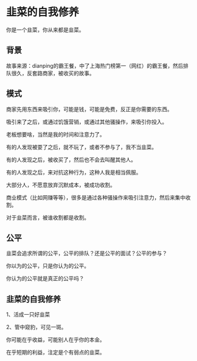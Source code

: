 # 韭菜的自我修养

你是一个韭菜，你从来都是韭菜。


## 背景


故事来源：dianping的霸王餐，中了上海热门榜第一（网红）的霸王餐，然后排队很久，反套路商家，被收买的故事。




## 模式


商家先用东西来吸引你，可能是钱，可能是免费，反正是你需要的东西。


吸引来了之后，或通过饥饿营销，或通过其他骚操作，来吸引你投入。


老板想要啥，当然是我的时间和注意力了。


有的人发现被耍了之后，就不玩了，或者不参与了，我不当韭菜。


有的人发现之后，被收买了，然后也不会去叫醒其他人。


有的人发现之后，来对抗这种行为，这种人我是相当佩服。


大部分人，不愿意放弃沉默成本，被成功收割。


商业模式（比如网赚等等），很多是通过各种骚操作来吸引注意力，然后来集中收割。


对于韭菜而言，被谁收割都是收割。


## 公平


韭菜会追求所谓的公平，公平的排队？还是公平的面试？公平的参与？


你以为的公平，只是你认为的公平。


你认为的公平就是真正的公平吗？


## 韭菜的自我修养


1、活成一只好韭菜


2、管中窥豹，可见一斑。


你可能在乎收益，可能别人在乎你的本金。


在乎短期的利益，注定是个有弱点的韭菜。


